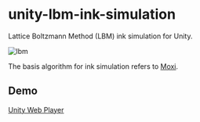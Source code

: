 unity-lbm-ink-simulation
=====================

Lattice Boltzmann Method (LBM) ink simulation for Unity.

![lbm](https://raw.githubusercontent.com/mattatz/unity-lbm-ink-simulation/master/Captures/inksim.gif)

The basis algorithm for ink simulation refers to [Moxi](http://visgraph.cse.ust.hk/MoXi/).

## Demo

[Unity Web Player](https://mattatz.github.io/unity/lbm-ink-simulation)
